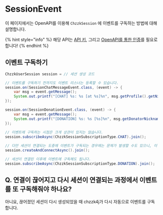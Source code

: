# SessionEvent
이 페이지에서는 OpenAPI를 이용해 `ChzzkSession` 에 이벤트를 구독하는 방법에 대해 설명합니다.

{% hint style="info" %}
해당 API는 [API 키](GettingStarted.md), 그리고 [OpenAPI를 통한 인증](LoginOauth.md)를 필요로 합니다!
{% endhint %}

## 이벤트 구독하기
```java
ChzzkUserSession session = // 세션 생성 코드

// 이벤트를 구독하기 전까지도 이벤트 리스너는 등록할 수 있습니다.
session.on(SessionChatMessageEvent.class, (event) -> {
    var msg = event.getMessage();
    System.out.printf("[CHAT] %s: %s [at %s]%n", msg.getProfile().getNickname(), msg.getContent(), msg.getMessageTime());
});

session.on(SessionDonationEvent.class, (event) -> {
    var msg = event.getMessage();
    System.out.printf("[DONATION] %s: %s [%s]%n", msg.getDonatorNickname(), msg.getDonationText(), msg.getDonationType());
});
        
// 이벤트에 구독하는 시점은 크게 상관이 있지는 않습니다.
session.subscribeAsync(ChzzkSessionSubscriptionType.CHAT).join();

// 다만 세션이 연결되는 도중에 이벤트가 구독되는 경우에는 문제가 발생할 수도 있으니, 이 점에 대해서는 주의 바랍니다.
session.createAndConnectAsync().join();

// 세션이 연결된 이후에 이벤트에 구독해도 됩니다.
session.subscribeAsync(ChzzkSessionSubscriptionType.DONATION).join();
```

## Q. 연결이 끊어지고 다시 세션이 연결되는 과정에서 이벤트를 또 구독해줘야 하나요?

아니요, 끊어졌던 세션이 다시 생성되었을 때 chzzk4j가 다시 자동으로 이벤트를 구독합니다.